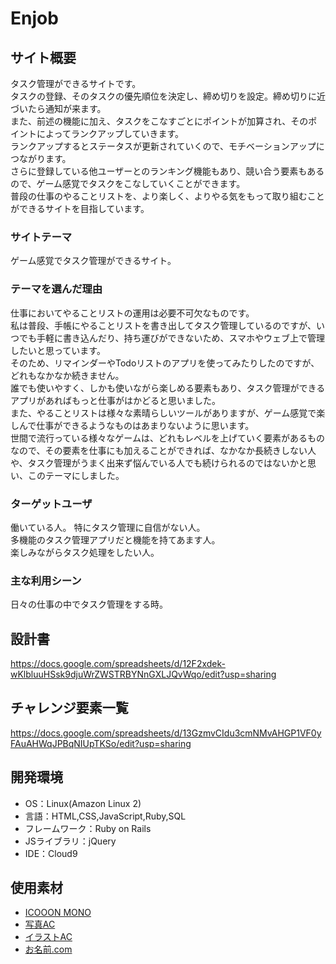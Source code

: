 # Enjob


## サイト概要
タスク管理ができるサイトです。<br>
タスクの登録、そのタスクの優先順位を決定し、締め切りを設定。締め切りに近づいたら通知が来ます。<br>
また、前述の機能に加え、タスクをこなすごとにポイントが加算され、そのポイントによってランクアップしていきます。<br>
ランクアップするとステータスが更新されていくので、モチベーションアップにつながります。<br>
さらに登録している他ユーザーとのランキング機能もあり、競い合う要素もあるので、ゲーム感覚でタスクをこなしていくことができます。<br>
普段の仕事のやることリストを、より楽しく、よりやる気をもって取り組むことができるサイトを目指しています。

### サイトテーマ
ゲーム感覚でタスク管理ができるサイト。

### テーマを選んだ理由
仕事においてやることリストの運用は必要不可欠なものです。<br>
私は普段、手帳にやることリストを書き出してタスク管理しているのですが、いつでも手軽に書き込んだり、持ち運びができないため、スマホやウェブ上で管理したいと思っています。<br>
そのため、リマインダーやTodoリストのアプリを使ってみたりしたのですが、どれもなかなか続きません。<br>
誰でも使いやすく、しかも使いながら楽しめる要素もあり、タスク管理ができるアプリがあればもっと仕事がはかどると思いました。<br>
また、やることリストは様々な素晴らしいツールがありますが、ゲーム感覚で楽しんで仕事ができるようなものはあまりないように思います。<br>
世間で流行っている様々なゲームは、どれもレベルを上げていく要素があるものなので、その要素を仕事にも加えることができれば、なかなか長続きしない人や、タスク管理がうまく出来ず悩んでいる人でも続けられるのではないかと思い、このテーマにしました。


### ターゲットユーザ
働いている人。  特にタスク管理に自信がない人。<br>
多機能のタスク管理アプリだと機能を持てあます人。<br>
楽しみながらタスク処理をしたい人。

### 主な利用シーン
日々の仕事の中でタスク管理をする時。

## 設計書
<https://docs.google.com/spreadsheets/d/12F2xdek-wKlbluuHSsk9djuWrZWSTRBYNnGXLJQvWqo/edit?usp=sharing>

## チャレンジ要素一覧
<https://docs.google.com/spreadsheets/d/13GzmvCIdu3cmNMvAHGP1VF0yFAuAHWqJPBqNIUpTKSo/edit?usp=sharing>

## 開発環境
- OS：Linux(Amazon Linux 2)
- 言語：HTML,CSS,JavaScript,Ruby,SQL
- フレームワーク：Ruby on Rails
- JSライブラリ：jQuery
- IDE：Cloud9

## 使用素材
- [ICOOON MONO](https://icooon-mono.com/)
- [写真AC](https://www.photo-ac.com/)
- [イラストAC](https://www.ac-illust.com/)
- [お名前.com](https://www.onamae.com/)

